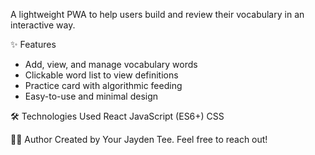 A lightweight PWA to help users build and review their vocabulary in an interactive way.

✨ Features
- Add, view, and manage vocabulary words
- Clickable word list to view definitions
- Practice card with algorithmic feeding
- Easy-to-use and minimal design

🛠️ Technologies Used
React
JavaScript (ES6+)
CSS

🙋‍♂️ Author
Created by Your Jayden Tee. Feel free to reach out!